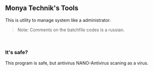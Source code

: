 ## Monya Technik's Tools
This is utility to manage system like a administrator.

> Note: Comments on the batchfile codes is a russian.

</br>

### It's safe?
This program is safe, but antivirus NANO-Antivirus scaning as a virus.

